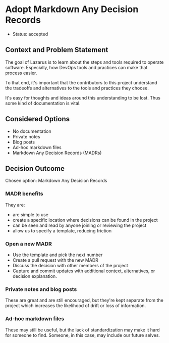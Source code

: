 # Adopt Markdown Any Decision Records

* Status: accepted

## Context and Problem Statement

The goal of Lazarus is to learn about the steps and tools required to operate software.
Especially, how DevOps tools and practices can make that process easier.

To that end, it's important that
the contributors to this project
understand the tradeoffs and alternatives
to the tools and practices they choose.

It's easy for thoughts and ideas around this understanding to be lost.
Thus some kind of documentation is vital.

## Considered Options

* No documentation
* Private notes
* Blog posts
* Ad-hoc markdown files
* Markdown Any Decision Records (MADRs)

## Decision Outcome

Chosen option: Markdown Any Decision Records

### MADR benefits

They are:

* are simple to use
* create a specific location where decisions can be found in the project
* can be seen and read by anyone joining or reviewing the project
* allow us to specify a template, reducing friction

### Open a new MADR

* Use the template and pick the next number
* Create a pull request with the new MADR
* Discuss the decision with other members of the project
* Capture and commit updates with additional context, alternatives, or decision explanation.

### Private notes and blog posts

These are great and are still encouraged,
but they're kept separate from the project
which increases the likelihood of drift or loss of information.

### Ad-hoc markdown files

These may still be useful,
but the lack of standardization may make it hard for someone to find.
Someone, in this case, may include our future selves.
